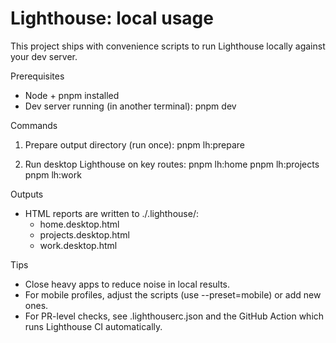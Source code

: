 # Lighthouse: local usage

This project ships with convenience scripts to run Lighthouse locally against your dev server.

Prerequisites
- Node + pnpm installed
- Dev server running (in another terminal):
  pnpm dev

Commands
1) Prepare output directory (run once):
   pnpm lh:prepare

2) Run desktop Lighthouse on key routes:
   pnpm lh:home
   pnpm lh:projects
   pnpm lh:work

Outputs
- HTML reports are written to ./.lighthouse/:
  - home.desktop.html
  - projects.desktop.html
  - work.desktop.html

Tips
- Close heavy apps to reduce noise in local results.
- For mobile profiles, adjust the scripts (use --preset=mobile) or add new ones.
- For PR-level checks, see .lighthouserc.json and the GitHub Action which runs Lighthouse CI automatically.

